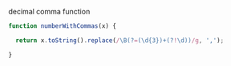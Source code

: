 decimal comma function



```javascript
function numberWithCommas(x) {

  return x.toString().replace(/\B(?=(\d{3})+(?!\d))/g, ',');

}
```

